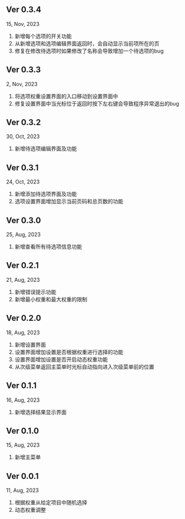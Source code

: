 ## Ver 0.3.4

15, Nov, 2023

1. 新增每个选项的开关功能
2. 从新增选项和选项编辑界面返回时，会自动显示当前项所在的页
3. 修复在修改待选项时如果修改了名称会导致增加一个待选项的bug

## Ver 0.3.3

2, Nov, 2023

1. 将选项权重设置界面的入口移动到设置界面中
2. 修复设置界面中当光标位于返回时按下左右键会导致程序异常退出的bug

## Ver 0.3.2

30, Oct, 2023

1. 新增待选项编辑界面及功能

## Ver 0.3.1

24, Oct, 2023

1. 新增添加待选项界面及功能
2. 选项设置界面增加显示当前页码和总页数的功能

## Ver 0.3.0

25, Aug, 2023

1. 新增查看所有待选项信息功能

## Ver 0.2.1

21, Aug, 2023

1. 新增错误提示功能
2. 新增最小权重和最大权重的限制

## Ver 0.2.0

18, Aug, 2023

1. 新增设置界面
2. 设置界面增加设置是否根据权重进行选择的功能
3. 设置界面增加设置是否开启动态权重功能
4. 从次级菜单返回主菜单时光标自动指向进入次级菜单前的位置

## Ver 0.1.1

16, Aug, 2023

1. 新增选择结果显示界面

## Ver 0.1.0

15, Aug, 2023

1. 新增主菜单

## Ver 0.0.1

11, Aug, 2023

1. 根据权重从给定项目中随机选择
2. 动态权重调整